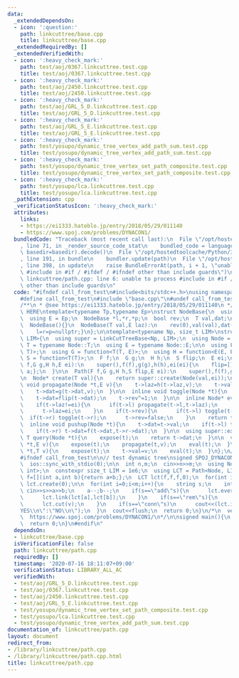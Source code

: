 ```yaml
---
data:
  _extendedDependsOn:
  - icon: ':question:'
    path: linkcuttree/base.cpp
    title: linkcuttree/base.cpp
  _extendedRequiredBy: []
  _extendedVerifiedWith:
  - icon: ':heavy_check_mark:'
    path: test/aoj/0367.linkcuttree.test.cpp
    title: test/aoj/0367.linkcuttree.test.cpp
  - icon: ':heavy_check_mark:'
    path: test/aoj/2450.linkcuttree.test.cpp
    title: test/aoj/2450.linkcuttree.test.cpp
  - icon: ':heavy_check_mark:'
    path: test/aoj/GRL_5_D.linkcuttree.test.cpp
    title: test/aoj/GRL_5_D.linkcuttree.test.cpp
  - icon: ':heavy_check_mark:'
    path: test/aoj/GRL_5_E.linkcuttree.test.cpp
    title: test/aoj/GRL_5_E.linkcuttree.test.cpp
  - icon: ':heavy_check_mark:'
    path: test/yosupo/dynamic_tree_vertex_add_path_sum.test.cpp
    title: test/yosupo/dynamic_tree_vertex_add_path_sum.test.cpp
  - icon: ':heavy_check_mark:'
    path: test/yosupo/dynamic_tree_vertex_set_path_composite.test.cpp
    title: test/yosupo/dynamic_tree_vertex_set_path_composite.test.cpp
  - icon: ':heavy_check_mark:'
    path: test/yosupo/lca.linkcuttree.test.cpp
    title: test/yosupo/lca.linkcuttree.test.cpp
  _pathExtension: cpp
  _verificationStatusIcon: ':heavy_check_mark:'
  attributes:
    links:
    - https://ei1333.hateblo.jp/entry/2018/05/29/011140
    - https://www.spoj.com/problems/DYNACON1/
  bundledCode: "Traceback (most recent call last):\n  File \"/opt/hostedtoolcache/Python/3.9.0/x64/lib/python3.9/site-packages/onlinejudge_verify/documentation/build.py\"\
    , line 71, in _render_source_code_stat\n    bundled_code = language.bundle(stat.path,\
    \ basedir=basedir).decode()\n  File \"/opt/hostedtoolcache/Python/3.9.0/x64/lib/python3.9/site-packages/onlinejudge_verify/languages/cplusplus.py\"\
    , line 191, in bundle\n    bundler.update(path)\n  File \"/opt/hostedtoolcache/Python/3.9.0/x64/lib/python3.9/site-packages/onlinejudge_verify/languages/cplusplus_bundle.py\"\
    , line 398, in update\n    raise BundleErrorAt(path, i + 1, \"unable to process\
    \ #include in #if / #ifdef / #ifndef other than include guards\")\nonlinejudge_verify.languages.cplusplus_bundle.BundleErrorAt:\
    \ linkcuttree/path.cpp: line 6: unable to process #include in #if / #ifdef / #ifndef\
    \ other than include guards\n"
  code: "#ifndef call_from_test\n#include<bits/stdc++.h>\nusing namespace std;\n\n\
    #define call_from_test\n#include \"base.cpp\"\n#undef call_from_test\n\n#endif\n\
    /**\n * @see https://ei1333.hateblo.jp/entry/2018/05/29/011140\n */\n//BEGIN CUT\
    \ HERE\ntemplate<typename Tp,typename Ep>\nstruct NodeBase{\n  using T = Tp;\n\
    \  using E = Ep;\n  NodeBase *l,*r,*p;\n  bool rev;\n  T val,dat;\n  E laz;\n\
    \  NodeBase(){}\n  NodeBase(T val,E laz):\n    rev(0),val(val),dat(val),laz(laz){\n\
    \    l=r=p=nullptr;}\n};\n\ntemplate<typename Np, size_t LIM>\nstruct Path : LinkCutTreeBase<Np,\
    \ LIM>{\n  using super = LinkCutTreeBase<Np, LIM>;\n  using Node = Np;\n  using\
    \ T = typename Node::T;\n  using E = typename Node::E;\n\n  using F = function<T(T,\
    \ T)>;\n  using G = function<T(T, E)>;\n  using H = function<E(E, E)>;\n  using\
    \ S = function<T(T)>;\n  F f;\n  G g;\n  H h;\n  S flip;\n  E ei;\n\n  Path(F\
    \ f,G g,H h,E ei):\n    super(),f(f),g(g),h(h),ei(ei){\n    flip=[](T a){return\
    \ a;};\n  }\n\n  Path(F f,G g,H h,S flip,E ei):\n    super(),f(f),g(g),h(h),flip(flip),ei(ei){}\n\
    \n  Node* create(T val){\n    return super::create(Node(val,ei));\n  }\n\n  inline\
    \ void propagate(Node *t,E v){\n    t->laz=h(t->laz,v);\n    t->val=g(t->val,v);\n\
    \    t->dat=g(t->dat,v);\n  }\n\n  inline void toggle(Node *t){\n    swap(t->l,t->r);\n\
    \    t->dat=flip(t->dat);\n    t->rev^=1;\n  }\n\n  inline Node* eval(Node *t){\n\
    \    if(t->laz!=ei){\n      if(t->l) propagate(t->l,t->laz);\n      if(t->r) propagate(t->r,t->laz);\n\
    \      t->laz=ei;\n    }\n    if(t->rev){\n      if(t->l) toggle(t->l);\n    \
    \  if(t->r) toggle(t->r);\n      t->rev=false;\n    }\n    return t;\n  }\n\n\
    \  inline void pushup(Node *t){\n    t->dat=t->val;\n    if(t->l) t->dat=f(t->l->dat,t->dat);\n\
    \    if(t->r) t->dat=f(t->dat,t->r->dat);\n  }\n\n  using super::expose;\n\n \
    \ T query(Node *t){\n    expose(t);\n    return t->dat;\n  }\n\n  void update(Node\
    \ *t,E v){\n    expose(t);\n    propagate(t,v);\n    eval(t);\n  }\n\n  void set_val(Node\
    \ *t,T v){\n    expose(t);\n    t->val=v;\n    eval(t);\n  }\n};\n//END CUT HERE\n\
    #ifndef call_from_test\n\n// test dynamic tree\nsigned SPOJ_DYNACON1(){\n  cin.tie(0);\n\
    \  ios::sync_with_stdio(0);\n\n  int n,m;\n  cin>>n>>m;\n  using Node = NodeBase<int,\
    \ int>;\n  constexpr size_t LIM = 1e6;\n  using LCT = Path<Node, LIM>;\n\n  auto\
    \ f=[](int a,int b){return a+b;};\n  LCT lct(f,f,f,0);\n  for(int i=0;i<n;i++)\
    \ lct.create(0);\n\n  for(int i=0;i<m;i++){\n    string s;\n    int a,b;\n   \
    \ cin>>s>>a>>b;\n    a--;b--;\n    if(s==\"add\"s){\n      lct.evert(lct[b]);\n\
    \      lct.link(lct[a],lct[b]);\n    }\n    if(s==\"rem\"s){\n      auto v=lct.lca(lct[a],lct[b])==lct[a]?lct[b]:lct[a];\n\
    \      lct.cut(v);\n    }\n    if(s==\"conn\"s)\n      cout<<(lct.is_connected(lct[a],lct[b])?\"\
    YES\\n\":\"NO\\n\");\n  }\n  cout<<flush;\n  return 0;\n}\n/*\n  verified on 2020/01/08\n\
    \  https://www.spoj.com/problems/DYNACON1/\n*/\n\nsigned main(){\n  //SPOJ_DYNACON1();\n\
    \  return 0;\n}\n#endif\n"
  dependsOn:
  - linkcuttree/base.cpp
  isVerificationFile: false
  path: linkcuttree/path.cpp
  requiredBy: []
  timestamp: '2020-07-16 18:11:07+09:00'
  verificationStatus: LIBRARY_ALL_AC
  verifiedWith:
  - test/aoj/GRL_5_D.linkcuttree.test.cpp
  - test/aoj/0367.linkcuttree.test.cpp
  - test/aoj/2450.linkcuttree.test.cpp
  - test/aoj/GRL_5_E.linkcuttree.test.cpp
  - test/yosupo/dynamic_tree_vertex_set_path_composite.test.cpp
  - test/yosupo/lca.linkcuttree.test.cpp
  - test/yosupo/dynamic_tree_vertex_add_path_sum.test.cpp
documentation_of: linkcuttree/path.cpp
layout: document
redirect_from:
- /library/linkcuttree/path.cpp
- /library/linkcuttree/path.cpp.html
title: linkcuttree/path.cpp
---
```


